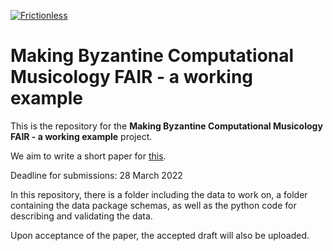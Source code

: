 [![Frictionless](https://github.com/PolykarposPolykarpidis/CompBMus_FAIR/actions/workflows/frictionless.yaml/badge.svg)](https://repository.frictionlessdata.io/report?user=PolykarposPolykarpidis&repo=CompBMus_FAIR&flow=frictionless)

# Making Byzantine Computational Musicology FAIR - a working example

This is the repository for the **Making Byzantine Computational Musicology FAIR - a working example** project. 

We aim to write a short paper for [this](https://dlfm.web.ox.ac.uk/). 

Deadline for submissions: 28 March 2022

In this repository, there is a folder including the data to work on, a folder containing the data package schemas, as well as the python code for describing and validating the data. 

Upon acceptance of the paper, the accepted draft will also be uploaded. 
